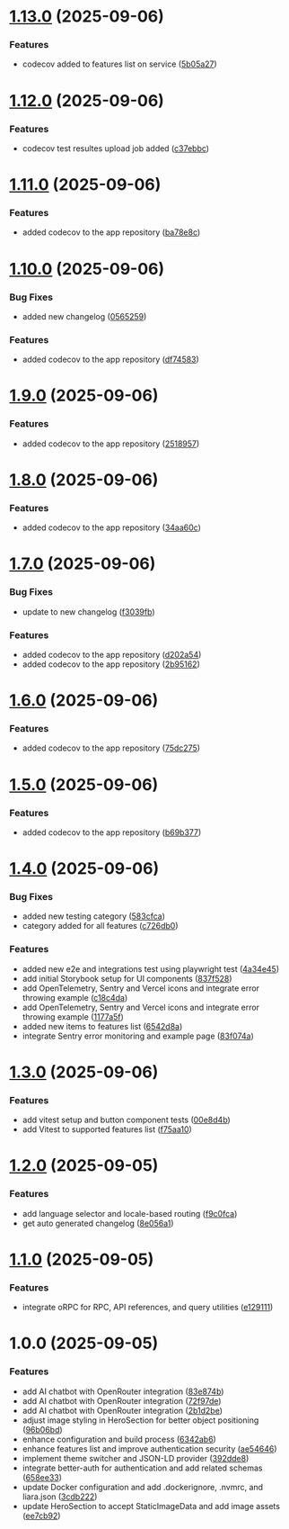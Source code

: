 # [1.13.0](https://github.com/AminAhmadyDeveloper/thruer/compare/v1.12.0...v1.13.0) (2025-09-06)


### Features

* codecov added to features list on service ([5b05a27](https://github.com/AminAhmadyDeveloper/thruer/commit/5b05a27cbc9c855db5f188f3a132bb9dc8225bfd))

# [1.12.0](https://github.com/AminAhmadyDeveloper/thruer/compare/v1.11.0...v1.12.0) (2025-09-06)


### Features

* codecov test resultes upload job added ([c37ebbc](https://github.com/AminAhmadyDeveloper/thruer/commit/c37ebbccc389df64a0afa61e0ea1daf6f115b3b0))

# [1.11.0](https://github.com/AminAhmadyDeveloper/thruer/compare/v1.10.0...v1.11.0) (2025-09-06)


### Features

* added codecov to the app repository ([ba78e8c](https://github.com/AminAhmadyDeveloper/thruer/commit/ba78e8cc5241e646838f2c70be06f9eed44ddd0b))

# [1.10.0](https://github.com/AminAhmadyDeveloper/thruer/compare/v1.9.0...v1.10.0) (2025-09-06)


### Bug Fixes

* added new changelog ([0565259](https://github.com/AminAhmadyDeveloper/thruer/commit/0565259296aafebc3c7b70fe619496a064d3f93f))


### Features

* added codecov to the app repository ([df74583](https://github.com/AminAhmadyDeveloper/thruer/commit/df745835756a547c70b346acad434dd0f3ed8d24))

# [1.9.0](https://github.com/AminAhmadyDeveloper/thruer/compare/v1.8.0...v1.9.0) (2025-09-06)


### Features

* added codecov to the app repository ([2518957](https://github.com/AminAhmadyDeveloper/thruer/commit/2518957232accb61497c9b95f395fe8d67fbd395))

# [1.8.0](https://github.com/AminAhmadyDeveloper/thruer/compare/v1.7.0...v1.8.0) (2025-09-06)


### Features

* added codecov to the app repository ([34aa60c](https://github.com/AminAhmadyDeveloper/thruer/commit/34aa60c8097b96cd4e76ea352fd1c0ed9fa4acc9))

# [1.7.0](https://github.com/AminAhmadyDeveloper/thruer/compare/v1.6.0...v1.7.0) (2025-09-06)


### Bug Fixes

* update to new changelog ([f3039fb](https://github.com/AminAhmadyDeveloper/thruer/commit/f3039fb6332675786ec3b6d6da77b4e0ff3d3409))


### Features

* added codecov to the app repository ([d202a54](https://github.com/AminAhmadyDeveloper/thruer/commit/d202a5435be2ace02514bad8d1f3f09dfe0f06a9))
* added codecov to the app repository ([2b95162](https://github.com/AminAhmadyDeveloper/thruer/commit/2b95162570369ddaf4741af509551994679994ab))

# [1.6.0](https://github.com/AminAhmadyDeveloper/thruer/compare/v1.5.0...v1.6.0) (2025-09-06)


### Features

* added codecov to the app repository ([75dc275](https://github.com/AminAhmadyDeveloper/thruer/commit/75dc27583ce382d99e03f0e88e66ff8ff69edaa2))

# [1.5.0](https://github.com/AminAhmadyDeveloper/thruer/compare/v1.4.0...v1.5.0) (2025-09-06)


### Features

* added codecov to the app repository ([b69b377](https://github.com/AminAhmadyDeveloper/thruer/commit/b69b377d5ab1298d5e2e8223bb9f0daa2609b90c))

# [1.4.0](https://github.com/AminAhmadyDeveloper/thruer/compare/v1.3.0...v1.4.0) (2025-09-06)


### Bug Fixes

* added new testing category ([583cfca](https://github.com/AminAhmadyDeveloper/thruer/commit/583cfcabb378770ffa6ae479cead3a3f80af0441))
* category added for all features ([c726db0](https://github.com/AminAhmadyDeveloper/thruer/commit/c726db0b963ba761c3ad09061ac9136c628b4c3f))


### Features

*  added new e2e and integrations test using playwright test ([4a34e45](https://github.com/AminAhmadyDeveloper/thruer/commit/4a34e4507bf0c5f5b3e2f6df96aaac3891b49124))
* add initial Storybook setup for UI components ([837f528](https://github.com/AminAhmadyDeveloper/thruer/commit/837f52842d578b934a83f7ea6d4f41b72af2d2fe))
* add OpenTelemetry, Sentry and Vercel icons and integrate error throwing example ([c18c4da](https://github.com/AminAhmadyDeveloper/thruer/commit/c18c4da382ca8b36abaddafdc45d917e2dd26216))
* add OpenTelemetry, Sentry and Vercel icons and integrate error throwing example ([1177a5f](https://github.com/AminAhmadyDeveloper/thruer/commit/1177a5fe57b321efa8e4914220b78367ab9a0112))
* added new items to features list ([6542d8a](https://github.com/AminAhmadyDeveloper/thruer/commit/6542d8a9b6bdb8bca69b9b71f0f5dbbe6ed495d6))
* integrate Sentry error monitoring and example page ([83f074a](https://github.com/AminAhmadyDeveloper/thruer/commit/83f074af0a97cf5dff8b26555695ffca38c538f8))

# [1.3.0](https://github.com/AminAhmadyDeveloper/thruer/compare/v1.2.0...v1.3.0) (2025-09-06)


### Features

* add vitest setup and button component tests ([00e8d4b](https://github.com/AminAhmadyDeveloper/thruer/commit/00e8d4b53db3b19d516f2977f9924b46cf094d95))
* add Vitest to supported features list ([f75aa10](https://github.com/AminAhmadyDeveloper/thruer/commit/f75aa10e14892d5c08a53287aba0e11a9424b9ac))

# [1.2.0](https://github.com/AminAhmadyDeveloper/thruer/compare/v1.1.0...v1.2.0) (2025-09-05)


### Features

* add language selector and locale-based routing ([f9c0fca](https://github.com/AminAhmadyDeveloper/thruer/commit/f9c0fcae7ce2db0a25debed695304034553344ff))
* get auto generated changelog ([8e056a1](https://github.com/AminAhmadyDeveloper/thruer/commit/8e056a1a1d58a762d1b0fe5d6ab55cb5690d1b53))

# [1.1.0](https://github.com/AminAhmadyDeveloper/thruer/compare/v1.0.0...v1.1.0) (2025-09-05)


### Features

* integrate oRPC for RPC, API references, and query utilities ([e129111](https://github.com/AminAhmadyDeveloper/thruer/commit/e1291117a23fc49f277a70b9249ee6f9f51c70b4))

# 1.0.0 (2025-09-05)


### Features

* add AI chatbot with OpenRouter integration ([83e874b](https://github.com/AminAhmadyDeveloper/thruer/commit/83e874beb1da5aeac2adf8f8fbb92ded578190be))
* add AI chatbot with OpenRouter integration ([72f97de](https://github.com/AminAhmadyDeveloper/thruer/commit/72f97ded1be61d109835a4dc013492ddadb425ca))
* add AI chatbot with OpenRouter integration ([2b1d2be](https://github.com/AminAhmadyDeveloper/thruer/commit/2b1d2be4be2f72c8c480081c527a8861ec58822f))
* adjust image styling in HeroSection for better object positioning ([96b06bd](https://github.com/AminAhmadyDeveloper/thruer/commit/96b06bd559b5f1af67c4f8eb410ff6f48c7e9104))
* enhance configuration and build process ([6342ab6](https://github.com/AminAhmadyDeveloper/thruer/commit/6342ab65c7719ce48449fb07a28293fa294c9b81))
* enhance features list and improve authentication security ([ae54646](https://github.com/AminAhmadyDeveloper/thruer/commit/ae54646ff66351fed2b5a87ee1ec1dcf336dccb4))
* implement theme switcher and JSON-LD provider ([392dde8](https://github.com/AminAhmadyDeveloper/thruer/commit/392dde8122b950bad97029a87a97596500390d45))
* integrate better-auth for authentication and add related schemas ([658ee33](https://github.com/AminAhmadyDeveloper/thruer/commit/658ee33cd05dca4b14c1a69492fa0068d0fd5e4b))
* update Docker configuration and add .dockerignore, .nvmrc, and liara.json ([3cdb222](https://github.com/AminAhmadyDeveloper/thruer/commit/3cdb222206aff013c0c9f0718efa62087c0f18cd))
* update HeroSection to accept StaticImageData and add image assets ([ee7cb92](https://github.com/AminAhmadyDeveloper/thruer/commit/ee7cb92f22757d7e3bfae728be1a161fa0905143))
